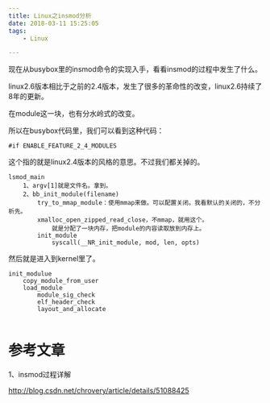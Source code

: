 ```yaml
---
title: Linux之insmod分析
date: 2018-03-11 15:25:05
tags:
	- Linux

---
```




现在从busybox里的insmod命令的实现入手，看看insmod的过程中发生了什么。

linux2.6版本相比于之前的2.4版本，发生了很多的革命性的改变，linux2.6持续了8年的更新。

在module这一块，也有分水岭式的改变。

所以在busybox代码里，我们可以看到这种代码：

```
#if ENABLE_FEATURE_2_4_MODULES
```

这个指的就是linux2.4版本的风格的意思。不过我们都关掉的。

```
lsmod_main
	1、argv[1]就是文件名。拿到。
	2、bb_init_module(filename)
		try_to_mmap_module：使用mmap来做。可以配置关闭。我看默认的关闭的，不分析先。
		xmalloc_open_zipped_read_close，不mmap，就用这个。
			就是分配了一块内存，把module的内容读取放到内存上。
		init_module
			syscall(__NR_init_module, mod, len, opts)
```

然后就是进入到kernel里了。

```
init_modulue
	copy_module_from_user
	load_module
		module_sig_check
		elf_header_check
		layout_and_allocate
		
```



# 参考文章

1、insmod过程详解

http://blog.csdn.net/chrovery/article/details/51088425

